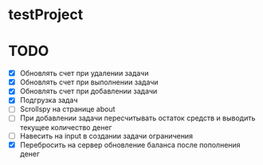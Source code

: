 # testProject

# TODO
- [x] Обновлять счет при удалении задачи
- [x] Обновлять счет при выполнении задачи
- [x] Обновлять счет при добавлении задачи
- [x] Подгрузка задач 
- [ ] Scrollspy на странице about
- [ ] При добавлении задачи пересчитывать остаток средств и выводить текущее количество денег
- [ ] Навесить на input в создании задачи ограничения
- [x] Перебросить на сервер обновление баланса после пополнения денег